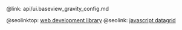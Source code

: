 @link: api/ui.baseview_gravity_config.md

@seolinktop: [web development library](https://webix.com)
@seolink: [javascript datagrid](https://webix.com/widget/datatable/)